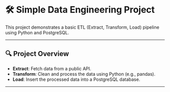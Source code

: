 # 🛠️ Simple Data Engineering Project

This project demonstrates a basic ETL (Extract, Transform, Load) pipeline using Python and PostgreSQL.

---

## 🔍 Project Overview

- **Extract**: Fetch data from a public API.
- **Transform**: Clean and process the data using Python (e.g., pandas).
- **Load**: Insert the processed data into a PostgreSQL database.

---




